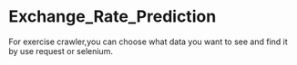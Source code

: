 # Exchange_Rate_Prediction 
For exercise crawler,you can choose what data you want to see and find it by use request or selenium.
